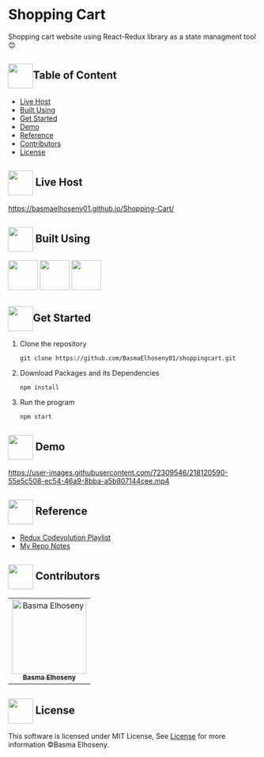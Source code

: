 # Shopping Cart
Shopping cart website using React-Redux library as a state managment tool 😊

## <img  align= center width=50px src="https://media4.giphy.com/media/QWRbnbKwghRE0GbAQx/giphy.gif?cid=6c09b952e94104243102e0e29bf1cd0d358227a4f0eadc38&rid=giphy.gif&ct=s">Table of Content


- <a href ="#Live">Live Host</a>
- <a href ="#Built">Built Using</a>
- <a href ="#start">Get Started</a>
- <a href ="#Demo">Demo</a>
- <a href ="#Reference">Reference</a>
- <a href ="#Contributors">Contributors</a>
- <a href ="#License">License</a>

## <img  align= center width=50px src="https://user-images.githubusercontent.com/72309546/217659299-c2b28c5f-e59b-47e6-bce3-0413546e1c7d.png"> Live Host<a id="Live"></a>
https://basmaelhoseny01.github.io/Shopping-Cart/

## <img  align= center width=50px src="https://thumbs.gfycat.com/ForkedTiredAmphibian-max-1mb.gif"> Built Using<a id="Built"></a>
<div>
<img height="60" src="https://media4.giphy.com/media/hUL5gdlvDgtRbOElZS/giphy.gif?cid=6c09b9520bff8929f81f38f3e937d4f653f4894942e8a5ad&rid=giphy.gif&ct=s" />
<img height="60" src="https://mui.com/static/logo.png" />
<img height="60" src="https://redux.js.org/img/redux-logo-landscape.png"/>
</div>

## <img  align= center width=50px height=50px src="https://cdn.pixabay.com/animation/2022/07/31/06/27/06-27-17-124_512.gif">Get Started <a id = "start"></a>

<ol>
<li>Clone the repository

<br>

```
git clone https://github.com/BasmaElhoseny01/shoppingcart.git
```

</li>
<li>Download Packages and its Dependencies

<br>

```
npm install
```

</li>
<li>Run the program

<br>

```
npm start
```

</li>
</ol>

## <img  align= center width=50px src="https://www.armediastudio.com/sites/default/files/cinegraph-hdr.gif"> Demo<a id="Demo"></a>

https://user-images.githubusercontent.com/72309546/218120590-55e5c508-ec54-46a9-8bba-a5b807144cee.mp4


## <img  align= center width=50px src="https://i.pinimg.com/originals/b4/13/34/b41334a036d6796c281a6e5cbb36e4b5.gif"> Reference<a id="Reference"></a>
- <a href="https://www.youtube.com/watch?v=9boMnm5X9ak">Redux Codevolution Playlist</a>
- <a href="https://github.com/BasmaElhoseny01/Redux">My Repo Notes</a>

## <img  align= center width=50px height=50px src="https://digitalbeauty.com/wp-content/uploads/2019/03/GIF_DB_Computer.gif"> Contributors <a id = "Contributors"></a>

<table>
  <tr>
    <td align="center">
    <a href="https://github.com/BasmaElhoseny01" target="_black">
    <img src="https://avatars.githubusercontent.com/u/72309546?v=4" width="150px;" alt="Basma Elhoseny"/>
    <br />
    <sub><b>Basma Elhoseny</b></sub></a>
    </td>
  </tr>
</table>


## <img  align= center width=50px height=50px src="https://moein.video/wp-content/uploads/2022/05/license-GIF-Certificate-Royalty-Free-Animated-Icon-350px-after-effects-project.gif"> License <a id = "License"></a>
This software is licensed under MIT License, See [License](https://github.com/BasmaElhoseny01/shoppingcart/blob/master/LICENSE) for more information ©Basma Elhoseny.
